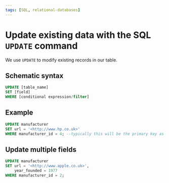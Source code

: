 ```yaml
---
tags: [SQL, relational-databases]
---
```


# Update existing data with the SQL `UPDATE` command

We use `UPDATE` to modify existing records in our table.

## Schematic syntax

```sql
UPDATE [table_name]
SET [field]
WHERE [conditional expression/filter]
```

## Example

```sql
UPDATE manufacturer
SET url = '<http://www.hp.co.uk>'
WHERE manufacturer_id = 4; --typically this will be the primary key as you are updating and existing record and need to identify it uniquely
```

## Update multiple fields

```sql
UPDATE manufacturer
SET url = '<http://www.apple.co.uk>',
    year_founded = 1977
WHERE manufacturer_id = 2;
```
